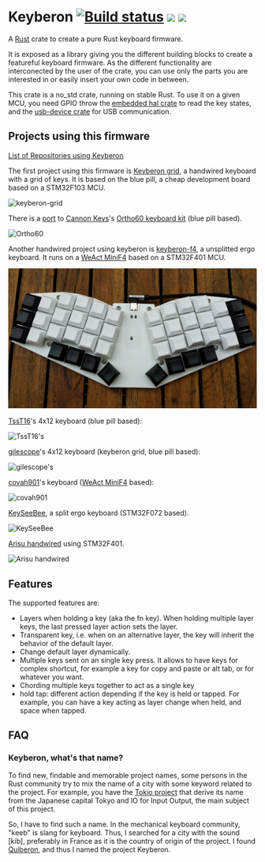# Keyberon [![Build status](https://travis-ci.org/TeXitoi/keyberon.svg?branch=master)](https://travis-ci.org/TeXitoi/keyberon) [![](https://img.shields.io/crates/v/keyberon.svg)](https://crates.io/crates/keyberon) [![](https://docs.rs/keyberon/badge.svg)](https://docs.rs/keyberon)

A [Rust](https://www.rust-lang.org) crate to create a pure Rust keyboard
firmware.

It is exposed as a library giving you the different building blocks to create a
featureful keyboard firmware. As the different functionality are interconected
by the user of the crate, you can use only the parts you are interested in or
easily insert your own code in between.

This crate is a no_std crate, running on stable Rust. To use it on a given MCU,
you need GPIO throw the [embedded hal
crate](https://crates.io/crates/embedded-hal) to read the key states, and the
[usb-device crate](https://crates.io/crates/usb-device) for USB communication.

## Projects using this firmware

[List of Repositories using Keyberon](./KEYBOARDS.md)

The first project using this firmware is [Keyberon
grid](https://github.com/TeXitoi/keyberon-grid), a handwired keyboard with a
grid of keys. It is based on the blue pill, a cheap development board based on a
STM32F103 MCU.

![keyberon-grid](https://raw.githubusercontent.com/TeXitoi/keyberon-grid/master/images/keyberon.jpg)

There is a [port](https://github.com/TeXitoi/ortho60-keyberon) to [Cannon
Keys](https://cannonkeys.com/)'s [Ortho60 keyboard
kit](https://cannonkeys.com/collections/frontpage/products/ortho60) (blue pill
based).

![Ortho60](https://cdn.shopify.com/s/files/1/0238/7342/1376/products/Ortho60_1024x1024@2x.jpg)

Another handwired project using keyberon is
[keyberon-f4](https://github.com/TeXitoi/keyberon-f4), a unsplitted ergo
keyboard. It runs on a [WeAct
MiniF4](https://github.com/WeActTC/MiniF4-STM32F4x1) based on a STM32F401 MCU.

![keyberon-f4](https://raw.githubusercontent.com/TeXitoi/keyberon-f4/master/images/keyberon-44.jpg)

[TssT16](https://github.com/TssT16)'s 4x12 keyboard (blue pill based):

![TssT16's](https://user-images.githubusercontent.com/12481562/81586297-97996e80-93b5-11ea-86e1-c4358854477e.jpg)

[gilescope](https://github.com/gilescope)'s 4x12 keyboard (keyberon grid, blue
pill based):

![gilescope's](https://i.redd.it/syvlwmkd77851.jpg)

[covah901](https://www.reddit.com/user/covah901/)'s keyboard ([WeAct
MiniF4](https://github.com/WeActTC/MiniF4-STM32F4x1) based):

![covah901](https://i.redd.it/gnkfymu0gwo41.jpg)

[KeySeeBee](https://github.com/TeXitoi/keyseebee), a split ergo keyboard
(STM32F072 based).

![KeySeeBee](https://raw.githubusercontent.com/TeXitoi/keyseebee/master/images/keyseebee.jpg)

[Arisu handwired](https://github.com/help-14/arisu-handwired) using STM32F401.

![Arisu
handwired](https://camo.githubusercontent.com/4fca994ac2b7c1b1874d4331c2428cac211ff80c2891c75c971d15630ef0a948/68747470733a2f2f692e696d6775722e636f6d2f30334c356f63702e6a7067)

## Features

The supported features are:

- Layers when holding a key (aka the fn key). When holding multiple layer keys,
  the last pressed layer action sets the layer.
- Transparent key, i.e. when on an alternative layer, the key will inherit the
  behavior of the default layer.
- Change default layer dynamically.
- Multiple keys sent on an single key press. It allows to have keys for complex
  shortcut, for example a key for copy and paste or alt tab, or for whatever you
  want.
- Chording multiple keys together to act as a single key
- hold tap: different action depending if the key is held or tapped. For
  example, you can have a key acting as layer change when held, and space when
  tapped.

## FAQ

### Keyberon, what's that name?

To find new, findable and memorable project names, some persons in the Rust
community try to mix the name of a city with some keyword related to the
project. For example, you have the [Tokio project](https://tokio.rs/) that
derive its name from the Japanese capital Tokyo and IO for Input Output, the
main subject of this project.

So, I have to find such a name. In the mechanical keyboard community, "keeb" is
slang for keyboard. Thus, I searched for a city with the sound [kib], preferably
in France as it is the country of origin of the project. I found
[Quiberon](https://en.wikipedia.org/wiki/Quiberon), and thus I named the project
Keyberon.
